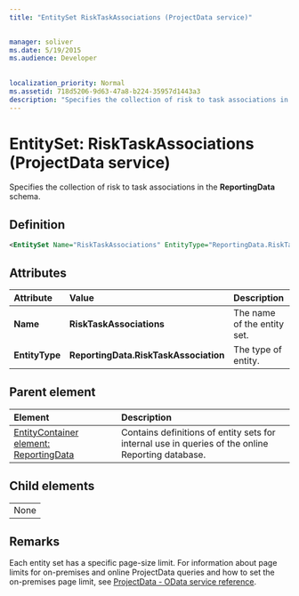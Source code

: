 ```yaml
---
title: "EntitySet RiskTaskAssociations (ProjectData service)"

 
manager: soliver
ms.date: 5/19/2015
ms.audience: Developer
 
 
localization_priority: Normal
ms.assetid: 718d5206-9d63-47a8-b224-35957d1443a3
description: "Specifies the collection of risk to task associations in the ReportingData schema."
---
```


# EntitySet: RiskTaskAssociations (ProjectData service)

Specifies the collection of risk to task associations in the **ReportingData** schema. 
  
## Definition

```XML
<EntitySet Name="RiskTaskAssociations" EntityType="ReportingData.RiskTaskAssociation" />
```

## Attributes

|**Attribute**|**Value**|**Description**|
|:-----|:-----|:-----|
|**Name** <br/> |**RiskTaskAssociations** <br/> |The name of the entity set.  <br/> |
|**EntityType** <br/> |**ReportingData.RiskTaskAssociation** <br/> |The type of entity.  <br/> |
   
## Parent element

|**Element**|**Description**|
|:-----|:-----|
|[EntityContainer element: ReportingData](entitycontainer-reportingdata-projectdata-service.md) <br/> |Contains definitions of entity sets for internal use in queries of the online Reporting database.  <br/> |
   
## Child elements

||
|:-----|
|None |
   
## Remarks

Each entity set has a specific page-size limit. For information about page limits for on-premises and online ProjectData queries and how to set the on-premises page limit, see [ProjectData - OData service reference](projectdataproject-odata-service-reference.md).
  

